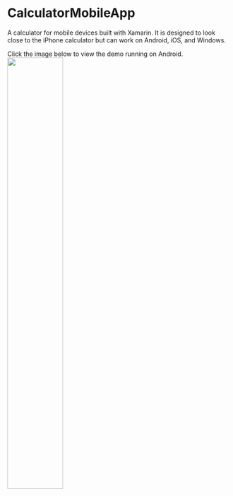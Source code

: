 # CalculatorMobileApp
A calculator for mobile devices built with Xamarin. It is designed to look close to the iPhone calculator but can work on Android, iOS, and Windows.

Click the image below to view the demo running on Android.
[<img src="https://img.youtube.com/vi/Gj7E0lYm8k8/maxresdefault.jpg" width="50%">](https://youtu.be/Gj7E0lYm8k8)
